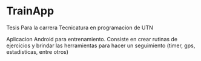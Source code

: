 # TrainApp

Tesis Para la carrera Tecnicatura en programacion de UTN

Aplicacion Android para entrenamiento. Consiste en crear rutinas de ejercicios y brindar las herramientas para hacer un seguimiento (timer, gps, estadisticas, entre otros)